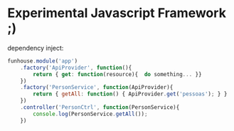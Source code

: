 Experimental Javascript Framework ;)
====================================


dependency inject:
```javascript
funhouse.module('app')
	.factory('ApiProvider', function(){
		return { get: function(resource){  do something... }}
	})
	.factory('PersonService', function(ApiProvider){
		return { getAll: function() { ApiProvider.get('pessoas'); } }
	})
	.controller('PersonCtrl', function(PersonService){
		console.log(PersonService.getAll());
	})
```